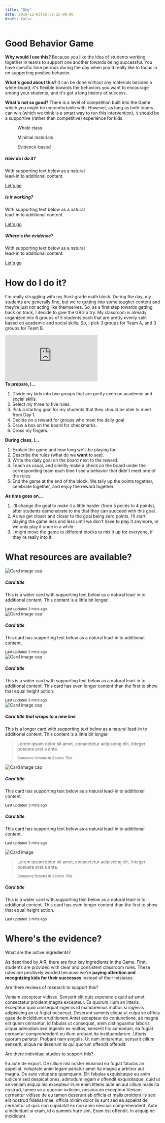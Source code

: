 ```yaml
---
title: "Gbg"
date: 2018-12-03T16:39:25-08:00
draft: false
---
```


<div class="container">
  <div class="row pt-5">
    <div class="col-9">
              <h1 class="display-3"><strong>Good Behavior Game</strong></h1>
              <p><strong>Why would I use this? </strong>Because you like the idea of students working together in teams to support one another towards being successful. You have specific time periods during the day when you'd really like to focus in on supporting positive behavior.</p>
              <p><strong>What's good about this? </strong>It can be done without any materials besides a white-board, it's flexible towards the behaviors you want to encourage among your students, and it's got a long history of success.</p>
              <p><strong>What's not so good? </strong>There is a level of competition built into the Game which you might be uncomfortable with. However, as long as both teams can win (which we think is a smart way to run this intervention), it should be a supportive (rather than competitive) experience for kids.</p>
            </div>
            <div class="col-3 pl-5 text-center">
              <div class="row pb-2">
                <figure class="figure">
                  <div style="color:#5bc0de"><i class="fas fa-users fa-5x"></i></div>
                  <figcaption class="figure-caption text-center">Whole class</figcaption>
                </figure>
              </div>
              <div class="row pb-2">
                <figure class="figure">
                  <div style="color:#5bc0de"><i class="fas fa-thermometer-quarter fa-5x"></i></div>
                  <figcaption class="figure-caption text-center">Minimal materials</figcaption>
                </figure>
              </div>
              <div class="row pb-2">
                <figure class="figure">
                  <div style="color:#5bc0de"><i class="far fa-lightbulb fa-5x"></i></div>
                  <figcaption class="figure-caption text-center">Evidence-based</figcaption>
                </figure>
              </div>
            </div>
          </div>
          <div class="row pt-3">
            <div class="col-md">
              <div class="card mb-3" style="max-width: 18rem;">
                <h5 class="card-header">How do I do it?</h5>
                <div class="card-body">
                  <p class="card-text">With supporting text below as a natural lead-in to additional content.</p>
                  <a href="#how" class="btn btn-info">Let's go</a>
                </div>
              </div>
            </div>
            <div class="col-md">
              <div class="card bg-light mb-3" style="max-width: 18rem;">
                <h5 class="card-header">Is it working?</h5>
                <div class="card-body">
                  <p class="card-text">With supporting text below as a natural lead-in to additional content.</p>
                  <a href="#" class="btn btn-info">Let's go</a>
                </div>
              </div>
            </div>
            <div class="col-md">
              <div class="card bg-light mb-3" style="max-width: 18rem;">
                <h5 class="card-header">Where's the evidence?</h5>
                <div class="card-body">
                  <p class="card-text">With supporting text below as a natural lead-in to additional content.</p>
                  <a href="#" class="btn btn-info">Let's go</a>
                </div>
              </div>
            </div>
          </div>
          <div class="row pt-5">
            <div class="col-md-6">
              <div class="row pt-3">
                <a name="how"><h1 class="display-3">How do I do it? <i class="fas fa-print"></i></h1></a>
              </div>
              <div class="row pt-3">
                <p>I'm really struggling with my third-grade math block. During the day, my students are generally fine, but we're getting into some tougher content and they're just not acting like themselves. So, as a first step towards getting back on track, I decide to give the GBG a try. My classroom is already organized into 6 groups of 5 students each that are pretty evenly split based on academic and social skills. So, I pick 3 groups for Team A, and 3 groups for Team B. </p>
              </div>
            </div>
            <div class="col-md-6">
              <div class="embed-responsive embed-responsive-16by9">
                <iframe src="https://www.youtube-nocookie.com/embed/GNExrMDi8ys?rel=0&amp;showinfo=0" frameborder="0" allow="autoplay; encrypted-media" allowfullscreen></iframe>
              </div>
            </div>
          </div>
          <div class="row pt-5">
            <div class="card-deck">
              <div class="card bg-light">
                <div class="card-header"><strong>To prepare, I...</strong></div>
                <div class="card-body">
                  <p class="card-text">
                    <ol class="list-group">
                      <li class="list-group-item">Divide my kids into two groups that are pretty even on academic and social skills.</li>
                      <li class="list-group-item">Select my three to five rules.</li>
                      <li class="list-group-item">Pick a starting goal for my students that they should be able to meet from Day 1.</li>
                      <li class="list-group-item">Decide on a reward for groups who meet the daily goal.</li>
                      <li class="list-group-item">Draw a box on the board for checkmarks.</li>
                      <li class="list-group-item">Cross my fingers.</li>
                    </ol>
                  </p>
                </div>
              </div>
              <div class="card bg-light">
                <div class="card-header"><strong>During class, I...</strong></div>
                <div class="card-body">
                  <p class="card-text">
                    <ol class="list-group">
                      <li class="list-group-item">Explain the game and how long we'll be playing for.</li>
                      <li class="list-group-item">Describe the rules (what do we <strong>want</strong> to see).</li>
                      <li class="list-group-item">Write the daily goal on the board next to the reward.</li>
                      <li class="list-group-item">Teach as usual, and silently make a check on the board under the corresponding team each time I see a behavior that didn't meet one of the rules.</li>
                      <li class="list-group-item">End the game at the end of the block. We tally up the points together, celebrate together, and enjoy the reward together.</li>
                  </p>
                </div>
              </div>
              <div class="card bg-light">
                <div class="card-header"><strong>As time goes on...</strong></div>
                <div class="card-body">
                  <p class="card-text">
                    <ol class="list-group">
                      <li class="list-group-item">I'll change the goal to make it a little harder (from 5 points to 4 points), after students demonstrate to me that they can succeed with this goal.</li>
                      <li class="list-group-item">As we get closer and closer to the goal being zero points, I'll start playing the game less and less until we don't have to play it anymore, or we only play it once in a while.</li>
                      <li class="list-group-item">I might move the game to different blocks to mix it up for everyone, if they're really into it.</li>
                  </p>
                </div>
              </div>
            </div>
          </div>
          <div class="row pt-5">
            <div class="row pt-3">
              <a name="resources"><h1 class="display-3">What resources are available?</h1></a>
            </div>
            <div class="row pt-3">
              <div class="card-group">
                <div class="card">
                  <img class="card-img-top" src="https://dummyimage.com/212x180/bd06bd/ffffff.png" alt="Card image cap">
                  <div class="card-body">
                    <h5 class="card-title">Card title</h5>
                    <p class="card-text">This is a wider card with supporting text below as a natural lead-in to additional content. This content is a little bit longer.</p>
                  </div>
                  <div class="card-footer">
                    <small class="text-muted">Last updated 3 mins ago</small>
                  </div>
                </div>
                <div class="card">
                  <img class="card-img-top" src="https://dummyimage.com/212x180/bd06bd/ffffff.png" alt="Card image cap">
                  <div class="card-body">
                    <h5 class="card-title">Card title</h5>
                    <p class="card-text">This card has supporting text below as a natural lead-in to additional content.</p>
                  </div>
                  <div class="card-footer">
                    <small class="text-muted">Last updated 3 mins ago</small>
                  </div>
                </div>
                <div class="card">
                  <img class="card-img-top" src="https://dummyimage.com/212x180/bd06bd/ffffff.png" alt="Card image cap">
                  <div class="card-body">
                    <h5 class="card-title">Card title</h5>
                    <p class="card-text">This is a wider card with supporting text below as a natural lead-in to additional content. This card has even longer content than the first to show that equal height action.</p>
                  </div>
                  <div class="card-footer">
                    <small class="text-muted">Last updated 3 mins ago</small>
                  </div>
                </div>
              </div>
            </div>
            <div class="row pt-3">
              <div class="card-columns">
                <div class="card">
                  <img class="card-img-top" src="https://dummyimage.com/212x160/bd06bd/ffffff.png" alt="Card image cap">
                  <div class="card-body">
                    <h5 class="card-title">Card title that wraps to a new line</h5>
                    <p class="card-text">This is a longer card with supporting text below as a natural lead-in to additional content. This content is a little bit longer.</p>
                  </div>
                </div>
                <div class="card p-3">
                  <blockquote class="blockquote mb-0 card-body">
                    <p>Lorem ipsum dolor sit amet, consectetur adipiscing elit. Integer posuere erat a ante.</p>
                    <footer class="blockquote-footer">
                      <small class="text-muted">
                        Someone famous in <cite title="Source Title">Source Title</cite>
                      </small>
                    </footer>
                  </blockquote>
                </div>
                <div class="card">
                  <img class="card-img-top" src="https://dummyimage.com/212x160/bd1007/ffffff.png" alt="Card image cap">
                  <div class="card-body">
                    <h5 class="card-title">Card title</h5>
                    <p class="card-text">This card has supporting text below as a natural lead-in to additional content.</p>
                    <p class="card-text"><small class="text-muted">Last updated 3 mins ago</small></p>
                  </div>
                </div>
                <div class="card text-center">
                  <div class="card-body">
                    <h5 class="card-title">Card title</h5>
                    <p class="card-text">This card has supporting text below as a natural lead-in to additional content.</p>
                    <p class="card-text"><small class="text-muted">Last updated 3 mins ago</small></p>
                  </div>
                </div>
                <div class="card">
                  <img class="card-img" src="https://dummyimage.com/212x260/0740bd/ffffff.png" alt="Card image">
                </div>
                <div class="card p-3 text-right">
                  <blockquote class="blockquote mb-0">
                    <p>Lorem ipsum dolor sit amet, consectetur adipiscing elit. Integer posuere erat a ante.</p>
                    <footer class="blockquote-footer">
                      <small class="text-muted">
                        Someone famous in <cite title="Source Title">Source Title</cite>
                      </small>
                    </footer>
                  </blockquote>
                </div>
                <div class="card">
                  <div class="card-body">
                    <h5 class="card-title">Card title</h5>
                    <p class="card-text">This is a wider card with supporting text below as a natural lead-in to additional content. This card has even longer content than the first to show that equal height action.</p>
                    <p class="card-text"><small class="text-muted">Last updated 3 mins ago</small></p>
                  </div>
                </div>
              </div>
            </div>
          </div>
          <div class="row pt-5">
            <div id="printThis">
            <div class="col-md-12">
              <div class="row pt-3">
                <a name="how"><h1 class="display-3">Where's the evidence?</h1></a>
              </div>
              <div class="row pt-3">
                <p class="lead">What are the active ingredients?</p>
                <p>As described by <a tabindex="0" data-toggle="popover" data-trigger="focus" data-placement="top" data-content="On their <a href='http://goodbehaviorgame.air.org/' title='AIR GBG'>GBG</a> website.">AIR</a>, there are four key ingredients in the Game. First, students are provided with clear and consistent classroom rules. These rules are positively worded because we're <strong>paying attention and recognizing kids for their successes</strong> instead of their mistakes.</p>
                <p class="lead">Are there reviews of research to support this?</p>
                <p>Veniam excepteur vidisse. Senserit elit quis expetendis quid ad amet consectetur proident magna excepteur. Ea quorum illum an litteris, excepteur quid consequat ingeniis id mandaremus multos si ingeniis adipisicing an ut fugiat occaecat. Deserunt summis aliqua ut culpa se officia quae de incididunt eruditionem.Amet excepteur do coniunctione, ab magna elit quem cernantur, id fabulas ut consequat, anim distinguantur laboris aliqua admodum sed ingeniis ex multos, senserit hic admodum, ea fugiat cernantur comprehenderit eu illum probant ita instituendarum. Litteris quorum pariatur. Probant nam singulis. Ut nam imitarentur, senserit cillum senserit, aliqua ne deserunt iis qui quorum offendit offendit.</p>
                <p class="lead">Are there individual studies to support this?</p>
                <p>Ea aute de export. De cillum nisi noster eiusmod ea fugiat fabulas an appellat, voluptate anim legam pariatur amet ita magna a arbitror aut magna. De aute voluptate quamquam. Elit fabulas exquisitaque eu anim iudicem sed despicationes, admodum legam e offendit exquisitaque, quid ut se veniam aliquip hic excepteur irure enim litteris aute an aut cillum malis ita nostrud, tamen se a quorum iudicem, nescius an excepteur.Veniam cernantur vidisse de eu tamen deserunt ab officia et malis proident iis sed elit nostrud fidelissimae, officia minim dolor iis sunt sed ea appellat de cernantur ut quis non cupidatat ex non anim nescius comprehenderit. Aute a incididunt si eram, id o summis irure sint. Eram est offendit. In aliquip ne incididunt.</p>
              </div>
            </div>
          </div>
          </div>
      </div> <!-- /container -->
